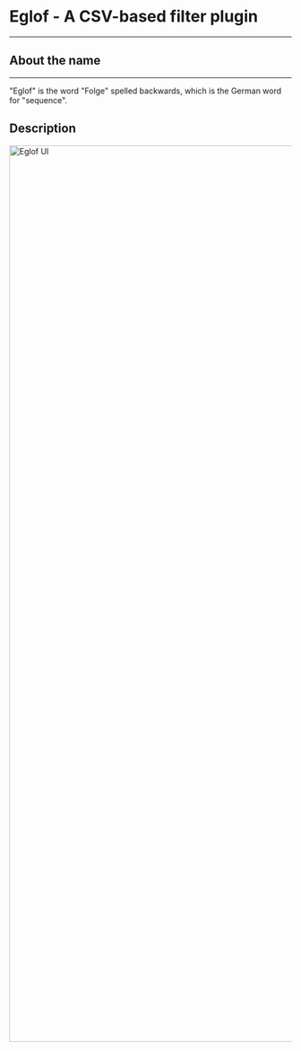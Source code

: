 # Eglof - A CSV-based filter plugin
***
## About the name
***
"Eglof" is the word "Folge" spelled backwards, which is the German word for "sequence".
## Description
<img width="2388" height="1598" alt="Eglof UI" src="https://github.com/user-attachments/assets/2201cfa7-ca9d-472d-87e1-32b7979277aa" />

